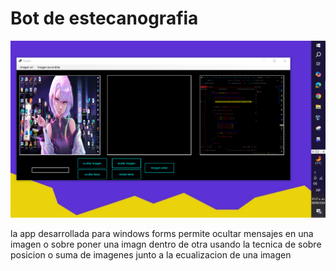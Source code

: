 <h1>Bot de estecanografia </h1>
<img src="https://github.com/kernelboy34/bot_estecanografia/blob/main-ker/imagen%20github.PNG?raw=true"/>
<p>la app desarrollada para windows forms permite ocultar mensajes en una imagen o sobre poner una imagn dentro de otra usando la tecnica de sobre posicion o suma de imagenes junto a la ecualizacion de una imagen</p>
